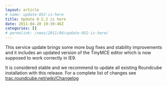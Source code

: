 ```yaml
---
layout: article
# name: update-052-is-here
title: Update 0.5.2 is here
date: 2011-04-20 19:39:46Z
categories: []
# permalink: /news/2011/04/update-052-is-here/
---
```

This service update brings some more bug fixes and stability improvements and it includes an updated version of the TinyMCE editor which is now supposed to work correctly in IE9.

It is considered stable and we recommend to update all existing Roundcube installation with this release. For a complete list of changes see [trac.roundcube.net/wiki/Changelog](http://trac.roundcube.net/wiki/Changelog)

